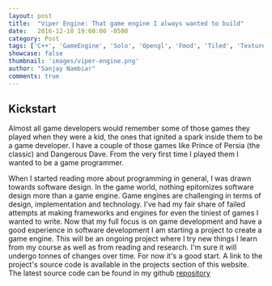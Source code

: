 ```yaml
---
layout: post
title:  "Viper Engine: That game engine I always wanted to build"
date:   2016-12-10 19:00:00 -0500
category: Post
tags: ['C++', 'GameEngine', 'Solo', 'Opengl', 'Fmod', 'Tiled', 'TexturePacker']
showcase: false
thumbnail: 'images/viper-engine.png'
author: "Sanjay Nambiar"
comments: true
---
```


## Kickstart

Almost all game developers would remember some of those games they played when they were a kid, the ones that ignited
a spark inside them to be a game developer. I have a couple of those games like Prince of Persia (the classic) and
Dangerous Dave. From the very first time I played them I wanted to be a game programmer.

When I started reading more about programming in general, I was drawn towards software design. In the game world, nothing
epitomizes software design more than a game engine. Game engines are challenging in terms of design, implementation and
technology. I've had my fair share of failed attempts at making frameworks and engines for even the tiniest of games
I wanted to write. Now that my full focus is on game development and have a good experience in software development
I am starting a project to create a game engine. This will be an ongoing project where I try new things I learn from
my course as well as from reading and research. I'm sure it will undergo tonnes of changes over time. For now it's a
good start. A link to the project's source code is available in the projects section of this website.
The latest source code can be found in my github [repository](https://github.com/sanjay-nambiar/ViperEngine)